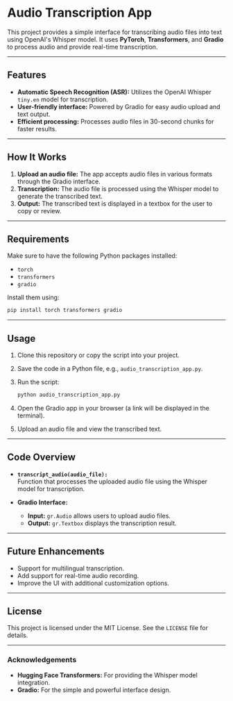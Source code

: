 # Audio Transcription App

This project provides a simple interface for transcribing audio files into text using OpenAI's Whisper model. It uses **PyTorch**, **Transformers**, and **Gradio** to process audio and provide real-time transcription.

---

## Features

- **Automatic Speech Recognition (ASR):** Utilizes the OpenAI Whisper `tiny.en` model for transcription.
- **User-friendly interface:** Powered by Gradio for easy audio upload and text output.
- **Efficient processing:** Processes audio files in 30-second chunks for faster results.

---

## How It Works

1. **Upload an audio file:** The app accepts audio files in various formats through the Gradio interface.
2. **Transcription:** The audio file is processed using the Whisper model to generate the transcribed text.
3. **Output:** The transcribed text is displayed in a textbox for the user to copy or review.

---

## Requirements

Make sure to have the following Python packages installed:

- `torch`
- `transformers`
- `gradio`

Install them using:

```bash
pip install torch transformers gradio
```

---

## Usage

1. Clone this repository or copy the script into your project.
2. Save the code in a Python file, e.g., `audio_transcription_app.py`.
3. Run the script:

   ```bash
   python audio_transcription_app.py
   ```

4. Open the Gradio app in your browser (a link will be displayed in the terminal).
5. Upload an audio file and view the transcribed text.

---

## Code Overview

- **`transcript_audio(audio_file):`**  
  Function that processes the uploaded audio file using the Whisper model for transcription.

- **Gradio Interface:**  
  - **Input:** `gr.Audio` allows users to upload audio files.
  - **Output:** `gr.Textbox` displays the transcription result.

---

## Future Enhancements

- Support for multilingual transcription.
- Add support for real-time audio recording.
- Improve the UI with additional customization options.

---

## License

This project is licensed under the MIT License. See the `LICENSE` file for details.

---

### Acknowledgements

- **Hugging Face Transformers:** For providing the Whisper model integration.
- **Gradio:** For the simple and powerful interface design.
